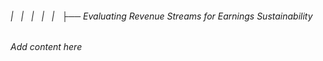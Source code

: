 ###### |   |   |   |   |   ├── Evaluating Revenue Streams for Earnings Sustainability

*Add content here*